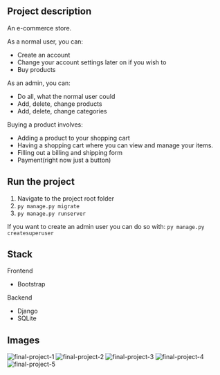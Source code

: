 
## Project description
An e-commerce store.

As a normal user, you can:
- Create an account
- Change your account settings later on if you wish to
- Buy products

As an admin, you can:
- Do all, what the normal user could
- Add, delete, change products
- Add, delete, change categories

Buying a product involves:
- Adding a product to your shopping cart
- Having a shopping cart where you can view and manage your items.
- Filling out a billing and shipping form
- Payment(right now just a button)


## Run the project
1. Navigate to the project root folder
2. ``` py manage.py migrate ```
3. ``` py manage.py runserver ```

If you want to create an admin user you can do so with: ``` py manage.py createsuperuser ```

## Stack

Frontend
- Bootstrap

Backend
- Django
- SQLite


## Images
![final-project-1](https://user-images.githubusercontent.com/69897943/116808434-69221f80-ab41-11eb-9db2-578b37ea8b90.PNG)
![final-project-2](https://user-images.githubusercontent.com/69897943/116808435-6a534c80-ab41-11eb-8372-88e3170ec78f.PNG)
![final-project-3](https://user-images.githubusercontent.com/69897943/116808436-6aebe300-ab41-11eb-8284-a7b4b8f0e6fe.PNG)
![final-project-4](https://user-images.githubusercontent.com/69897943/116808437-6aebe300-ab41-11eb-847e-2f0854926b79.PNG)
![final-project-5](https://user-images.githubusercontent.com/69897943/116808438-6b847980-ab41-11eb-849c-b1eb1a853045.PNG)




